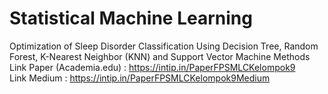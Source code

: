 # Statistical Machine Learning
Optimization of Sleep Disorder Classification Using Decision Tree, Random Forest, K-Nearest Neighbor (KNN) and Support Vector Machine Methods
<br>Link Paper (Academia.edu) : https://intip.in/PaperFPSMLCKelompok9
<br>Link Medium : https://intip.in/PaperFPSMLCKelompok9Medium
